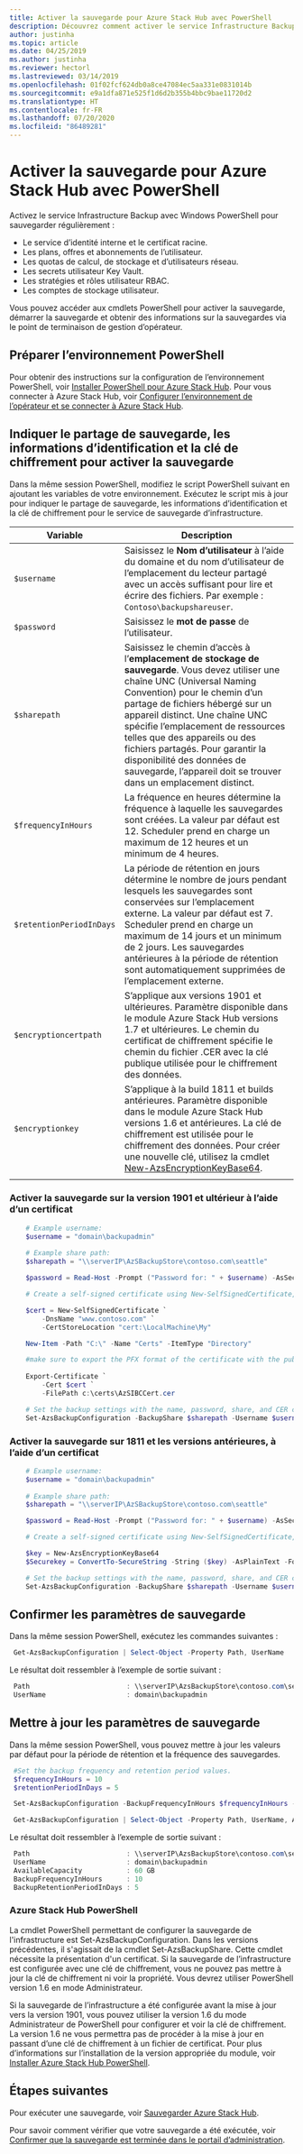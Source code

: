 ```yaml
---
title: Activer la sauvegarde pour Azure Stack Hub avec PowerShell
description: Découvrez comment activer le service Infrastructure Backup avec PowerShell pour permettre la restauration d’Azure Stack Hub en cas de panne.
author: justinha
ms.topic: article
ms.date: 04/25/2019
ms.author: justinha
ms.reviewer: hectorl
ms.lastreviewed: 03/14/2019
ms.openlocfilehash: 01f02fcf624db0a8ce47084ec5aa331e0831014b
ms.sourcegitcommit: e9a1dfa871e525f1d6d2b355b4bbc9bae11720d2
ms.translationtype: HT
ms.contentlocale: fr-FR
ms.lasthandoff: 07/20/2020
ms.locfileid: "86489281"
---
```

# <a name="enable-backup-for-azure-stack-hub-with-powershell"></a>Activer la sauvegarde pour Azure Stack Hub avec PowerShell

Activez le service Infrastructure Backup avec Windows PowerShell pour sauvegarder régulièrement :
 - Le service d’identité interne et le certificat racine.
 - Les plans, offres et abonnements de l’utilisateur.
 - Les quotas de calcul, de stockage et d’utilisateurs réseau.
 - Les secrets utilisateur Key Vault.
 - Les stratégies et rôles utilisateur RBAC.
 - Les comptes de stockage utilisateur.

Vous pouvez accéder aux cmdlets PowerShell pour activer la sauvegarde, démarrer la sauvegarde et obtenir des informations sur la sauvegardes via le point de terminaison de gestion d’opérateur.

## <a name="prepare-powershell-environment"></a>Préparer l’environnement PowerShell

Pour obtenir des instructions sur la configuration de l’environnement PowerShell, voir [Installer PowerShell pour Azure Stack Hub](azure-stack-powershell-install.md). Pour vous connecter à Azure Stack Hub, voir [Configurer l’environnement de l’opérateur et se connecter à Azure Stack Hub](azure-stack-powershell-configure-admin.md).

## <a name="provide-the-backup-share-credentials-and-encryption-key-to-enable-backup"></a>Indiquer le partage de sauvegarde, les informations d’identification et la clé de chiffrement pour activer la sauvegarde

Dans la même session PowerShell, modifiez le script PowerShell suivant en ajoutant les variables de votre environnement. Exécutez le script mis à jour pour indiquer le partage de sauvegarde, les informations d’identification et la clé de chiffrement pour le service de sauvegarde d’infrastructure.

| Variable        | Description   |
|---              |---                                        |
| `$username`       | Saisissez le **Nom d’utilisateur** à l’aide du domaine et du nom d’utilisateur de l’emplacement du lecteur partagé avec un accès suffisant pour lire et écrire des fichiers. Par exemple : `Contoso\backupshareuser`. |
| `$password`       | Saisissez le **mot de passe** de l’utilisateur. |
| `$sharepath`      | Saisissez le chemin d’accès à l’**emplacement de stockage de sauvegarde**. Vous devez utiliser une chaîne UNC (Universal Naming Convention) pour le chemin d’un partage de fichiers hébergé sur un appareil distinct. Une chaîne UNC spécifie l’emplacement de ressources telles que des appareils ou des fichiers partagés. Pour garantir la disponibilité des données de sauvegarde, l’appareil doit se trouver dans un emplacement distinct. |
| `$frequencyInHours` | La fréquence en heures détermine la fréquence à laquelle les sauvegardes sont créées. La valeur par défaut est 12. Scheduler prend en charge un maximum de 12 heures et un minimum de 4 heures.|
| `$retentionPeriodInDays` | La période de rétention en jours détermine le nombre de jours pendant lesquels les sauvegardes sont conservées sur l’emplacement externe. La valeur par défaut est 7. Scheduler prend en charge un maximum de 14 jours et un minimum de 2 jours. Les sauvegardes antérieures à la période de rétention sont automatiquement supprimées de l’emplacement externe.|
| `$encryptioncertpath` | S’applique aux versions 1901 et ultérieures. Paramètre disponible dans le module Azure Stack Hub versions 1.7 et ultérieures. Le chemin du certificat de chiffrement spécifie le chemin du fichier .CER avec la clé publique utilisée pour le chiffrement des données. |
| `$encryptionkey` | S’applique à la build 1811 et builds antérieures. Paramètre disponible dans le module Azure Stack Hub versions 1.6 et antérieures. La clé de chiffrement est utilisée pour le chiffrement des données. Pour créer une nouvelle clé, utilisez la cmdlet [New-AzsEncryptionKeyBase64](/powershell/module/azs.backup.admin/new-azsencryptionkeybase64). |
|     |     |

### <a name="enable-backup-on-1901-and-later-using-certificate"></a>Activer la sauvegarde sur la version 1901 et ultérieur à l’aide d’un certificat
```powershell
    # Example username:
    $username = "domain\backupadmin"
 
    # Example share path:
    $sharepath = "\\serverIP\AzSBackupStore\contoso.com\seattle"

    $password = Read-Host -Prompt ("Password for: " + $username) -AsSecureString

    # Create a self-signed certificate using New-SelfSignedCertificate, export the public key portion and save it locally.

    $cert = New-SelfSignedCertificate `
        -DnsName "www.contoso.com" `
        -CertStoreLocation "cert:\LocalMachine\My" 

    New-Item -Path "C:\" -Name "Certs" -ItemType "Directory" 

    #make sure to export the PFX format of the certificate with the public and private keys and then delete the certificate from the local certificate store of the machine where you created the certificate
    
    Export-Certificate `
        -Cert $cert `
        -FilePath c:\certs\AzSIBCCert.cer 

    # Set the backup settings with the name, password, share, and CER certificate file.
    Set-AzsBackupConfiguration -BackupShare $sharepath -Username $username -Password $password -EncryptionCertPath "c:\temp\cert.cer"
```
### <a name="enable-backup-on-1811-or-earlier-using-certificate"></a>Activer la sauvegarde sur 1811 et les versions antérieures, à l’aide d’un certificat
```powershell
    # Example username:
    $username = "domain\backupadmin"
 
    # Example share path:
    $sharepath = "\\serverIP\AzSBackupStore\contoso.com\seattle"

    $password = Read-Host -Prompt ("Password for: " + $username) -AsSecureString

    # Create a self-signed certificate using New-SelfSignedCertificate, export the public key portion and save it locally.

    $key = New-AzsEncryptionKeyBase64
    $Securekey = ConvertTo-SecureString -String ($key) -AsPlainText -Force

    # Set the backup settings with the name, password, share, and CER certificate file.
    Set-AzsBackupConfiguration -BackupShare $sharepath -Username $username -Password $password -EncryptionKey $Securekey
```

   
##  <a name="confirm-backup-settings"></a>Confirmer les paramètres de sauvegarde

Dans la même session PowerShell, exécutez les commandes suivantes :

   ```powershell
    Get-AzsBackupConfiguration | Select-Object -Property Path, UserName
   ```

Le résultat doit ressembler à l’exemple de sortie suivant :

   ```powershell
    Path                        : \\serverIP\AzsBackupStore\contoso.com\seattle
    UserName                    : domain\backupadmin
   ```

## <a name="update-backup-settings"></a>Mettre à jour les paramètres de sauvegarde
Dans la même session PowerShell, vous pouvez mettre à jour les valeurs par défaut pour la période de rétention et la fréquence des sauvegardes. 

   ```powershell
    #Set the backup frequency and retention period values.
    $frequencyInHours = 10
    $retentionPeriodInDays = 5

    Set-AzsBackupConfiguration -BackupFrequencyInHours $frequencyInHours -BackupRetentionPeriodInDays $retentionPeriodInDays

    Get-AzsBackupConfiguration | Select-Object -Property Path, UserName, AvailableCapacity, BackupFrequencyInHours, BackupRetentionPeriodInDays
   ```

Le résultat doit ressembler à l’exemple de sortie suivant :

   ```powershell
    Path                        : \\serverIP\AzsBackupStore\contoso.com\seattle
    UserName                    : domain\backupadmin
    AvailableCapacity           : 60 GB
    BackupFrequencyInHours      : 10
    BackupRetentionPeriodInDays : 5
   ```

### <a name="azure-stack-hub-powershell"></a>Azure Stack Hub PowerShell 
La cmdlet PowerShell permettant de configurer la sauvegarde de l'infrastructure est Set-AzsBackupConfiguration. Dans les versions précédentes, il s'agissait de la cmdlet Set-AzsBackupShare. Cette cmdlet nécessite la présentation d'un certificat. Si la sauvegarde de l’infrastructure est configurée avec une clé de chiffrement, vous ne pouvez pas mettre à jour la clé de chiffrement ni voir la propriété. Vous devrez utiliser PowerShell version 1.6 en mode Administrateur.

Si la sauvegarde de l’infrastructure a été configurée avant la mise à jour vers la version 1901, vous pouvez utiliser la version 1.6 du mode Administrateur de PowerShell pour configurer et voir la clé de chiffrement. La version 1.6 ne vous permettra pas de procéder à la mise à jour en passant d’une clé de chiffrement à un fichier de certificat.
Pour plus d’informations sur l’installation de la version appropriée du module, voir [Installer Azure Stack Hub PowerShell](azure-stack-powershell-install.md).


## <a name="next-steps"></a>Étapes suivantes

Pour exécuter une sauvegarde, voir [Sauvegarder Azure Stack Hub](azure-stack-backup-back-up-azure-stack.md).

Pour savoir comment vérifier que votre sauvegarde a été exécutée, voir [Confirmer que la sauvegarde est terminée dans le portail d’administration](azure-stack-backup-back-up-azure-stack.md).
